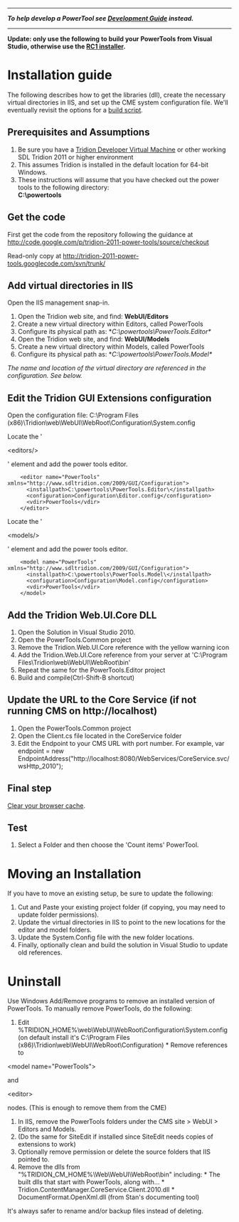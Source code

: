 
---

**_To help develop a PowerTool see [Development Guide](nononsenseguide.md) instead._**

---


**Update: only use the following to build your PowerTools from Visual Studio, otherwise use the [RC1 installer](http://code.google.com/p/tridion-2011-power-tools/downloads/detail?name=PowerTools%202011%20RC1_1.msi).**

# Installation guide #

The following describes how to get the libraries (dll), create the necessary virtual directories in IIS, and set up the CME system configuration file. We'll eventually revisit the options for a [build script](DevelopmentTools#Tools.md).

## Prerequisites and Assumptions ##
  1. Be sure you have a [Tridion Developer Virtual Machine](http://www.sdltridionworld.com/articles/sdltridion2011/tutorials/creating-development-vm-1.aspx) or other working SDL Tridion 2011 or higher environment
  1. This assumes Tridion is installed in the default location for 64-bit Windows.
  1. These instructions will assume that you have checked out the power tools to the following directory:<br />
**C:\powertools**

## Get the code ##
First get the code from the repository following the guidance at
http://code.google.com/p/tridion-2011-power-tools/source/checkout

Read-only copy at
http://tridion-2011-power-tools.googlecode.com/svn/trunk/

## Add virtual directories in IIS ##
Open the IIS management snap-in.

  1. Open the Tridion web site, and find: **WebUI/Editors**
  1. Create a new virtual directory within Editors, called PowerTools
  1. Configure its physical path as: **C:\powertools\PowerTools.Editor\**
  1. Open the Tridion web site, and find: **WebUI/Models**
  1. Create a new virtual directory within Models, called PowerTools
  1. Configure its physical path as: **C:\powertools\PowerTools.Model\**

_The name and location of the virtual directory are referenced in the configuration. See below._

## Edit the Tridion GUI Extensions configuration ##

Open the configuration file:
C:\Program Files (x86)\Tridion\web\WebUI\WebRoot\Configuration\System.config

Locate the '

&lt;editors/&gt;

' element and add the power tools editor.

```
    <editor name="PowerTools" xmlns="http://www.sdltridion.com/2009/GUI/Configuration">
      <installpath>C:\powertools\PowerTools.Editor\</installpath>
      <configuration>Configuration\Editor.config</configuration>
      <vdir>PowerTools</vdir>
    </editor>
```

Locate the '

&lt;models/&gt;

' element and add the power tools editor.

```
    <model name="PowerTools" xmlns="http://www.sdltridion.com/2009/GUI/Configuration">
      <installpath>C:\powertools\PowerTools.Model\</installpath>
      <configuration>Configuration\Model.config</configuration>
      <vdir>PowerTools</vdir>
    </model>
```


## Add the Tridion Web.UI.Core DLL ##

  1. Open the Solution in Visual Studio 2010.
  1. Open the PowerTools.Common project
  1. Remove the Tridion.Web.UI.Core reference with the yellow warning icon
  1. Add the Tridion.Web.UI.Core reference from your server at 'C:\Program Files\Tridion\web\WebUI\WebRoot\bin'
  1. Repeat the same for the PowerTools.Editor project
  1. Build and compile(Ctrl-Shift-B shortcut)

## Update the URL to the Core Service (if not running CMS on http://localhost) ##
  1. Open the PowerTools.Common project
  1. Open the Client.cs file located in the CoreService folder
  1. Edit the Endpoint to your CMS URL with port number.  For example, var endpoint = new EndpointAddress("http://localhost:8080/WebServices/CoreService.svc/wsHttp_2010");

## Final step ##
[Clear your browser cache](ClearBrowserCache.md).

## Test ##
  1. Select a Folder and then choose the 'Count items' PowerTool.

# Moving an Installation #

If you have to move an existing setup, be sure to update the following:
  1. Cut and Paste your existing project folder (if copying, you may need to update folder permissions).
  1. Update the virtual directories in IIS to point to the new locations for the editor and model folders.
  1. Update the System.Config file with the new folder locations.
  1. Finally, optionally clean and build the solution in Visual Studio to update old references.

# Uninstall #
Use Windows Add/Remove programs to remove an installed version of PowerTools. To manually remove PowerTools, do the following:

  1. Edit %TRIDION\_HOME%\web\WebUI\WebRoot\Configuration\System.config (on default install it's C:\Program Files (x86)\Tridion\web\WebUI\WebRoot\Configuration)
    * Remove references to 

&lt;model name="PowerTools"&gt;

 and 

&lt;editor&gt;

 nodes. (This is enough to remove them from the CME)
  1. In IIS, remove the PowerTools folders under the CMS site > WebUI > Editors and Models.
  1. (Do the same for SiteEdit if installed since SiteEdit needs copies of extensions to work)
  1. Optionally remove permission or delete the source folders that IIS pointed to.
  1. Remove the dlls from "%TRIDION\_CM\_HOME%\Web\WebUI\WebRoot\bin" including:
    * The built dlls that start with PowerTools, along with...
    * Tridion.ContentManager.CoreService.Client.2010.dll
    * DocumentFormat.OpenXml.dll (from Stan's documenting tool)

It's always safer to rename and/or backup files instead of deleting.